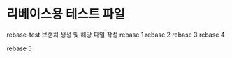 # 리베이스용 테스트 파일

  rebase-test 브랜치 생성 및 해당 파일 작성
  rebase 1
  rebase 2
  rebase 3
  rebase 4

  rebase 5